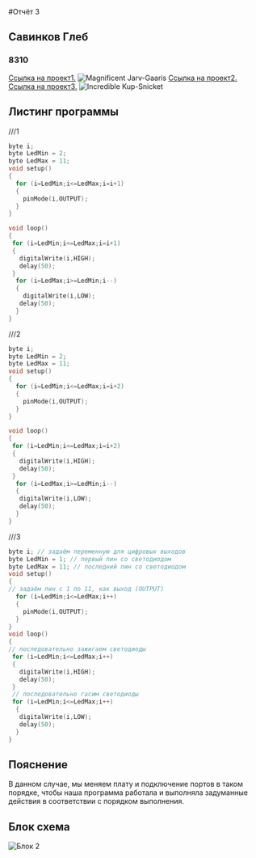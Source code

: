 #Отчёт 3
## Савинков Глеб
### 8310
[Ссылка на проект1.](https://www.tinkercad.com/things/1HfEe7XpPT2-magnificent-jarv-gaaris/editel?sharecode=hFOXUq9evxB-SlTqL4qKQlRqyuIln7tPLWTg5tSujKg)
![Magnificent Jarv-Gaaris](https://user-images.githubusercontent.com/114941628/194938036-213ca7ff-71c8-4935-a5e8-61e2fa2d9c3d.png)
[Ссылка на проект2.](https://www.tinkercad.com/things/dC2ChQw5K4X-smooth-uusam-wolt/editel?sharecode=1t64SrozFPB6dexZvOxvNnffXOI1t4rJ2hSrkqhM6pg)
[Ссылка на проект3.](https://www.tinkercad.com/things/gWBXgQVSNMn-incredible-kup-snicket/editel?sharecode=xfDCuFw4aoPrtuRoh1FbFxyzEnsJ_3xlM6-0_zMlX48)
![Incredible Kup-Snicket](https://user-images.githubusercontent.com/114941628/194938859-7c4051ea-f07f-4ee2-bb6f-a154f6cbf23d.png)
## Листинг программы

///1
```C++
byte i;
byte LedMin = 2;
byte LedMax = 11;
void setup()
{
  for (i=LedMin;i<=LedMax;i=i+1)
  {
    pinMode(i,OUTPUT);
  }
}

void loop()
{
 for (i=LedMin;i<=LedMax;i=i+1)
 {
   digitalWrite(i,HIGH);
   delay(50);
 }
  for (i=LedMax;i>=LedMin;i--)
  {
    digitalWrite(i,LOW);
   delay(50);
  }
}
```

///2
```C++
byte i;
byte LedMin = 2;
byte LedMax = 11;
void setup()
{
  for (i=LedMin;i<=LedMax;i=i+2)
  {
    pinMode(i,OUTPUT);
  }
}

void loop()
{
 for (i=LedMin;i<=LedMax;i=i+2)
 {
   digitalWrite(i,HIGH);
   delay(50);
 }
  for (i=LedMax;i>=LedMin;i--)
  {
   digitalWrite(i,LOW);
   delay(50);
  }
}
```

///3
```C++
byte i; // задаём переменную для цифровых выходов
byte LedMin = 1; // первый пин со светодиодом
byte LedMax = 11; // последний пин со светодиодом
void setup()
{
// задаём пин с 1 по 11, как выход (OUTPUT)
  for (i=LedMin;i<=LedMax;i++)
  {
    pinMode(i,OUTPUT);
  }
}
void loop()
{
// последовательно зажигаем светодиоды
 for (i=LedMin;i<=LedMax;i++)
 {
   digitalWrite(i,HIGH);
   delay(50);
 }
 // последовательно гасим светодиоды
 for (i=LedMin;i<=LedMax;i++)
  {
   digitalWrite(i,LOW);
   delay(50);
  }
}
```

## Пояснение
В данном случае, мы меняем плату и подключение портов в таком порядке, чтобы наша программа работала и выполняла задуманные действия в соответствии с порядком выполнения.

## Блок схема 
![Блок 2](https://user-images.githubusercontent.com/114941628/194953681-72061e57-6462-4de5-b7ef-76d5630e8db1.png)

